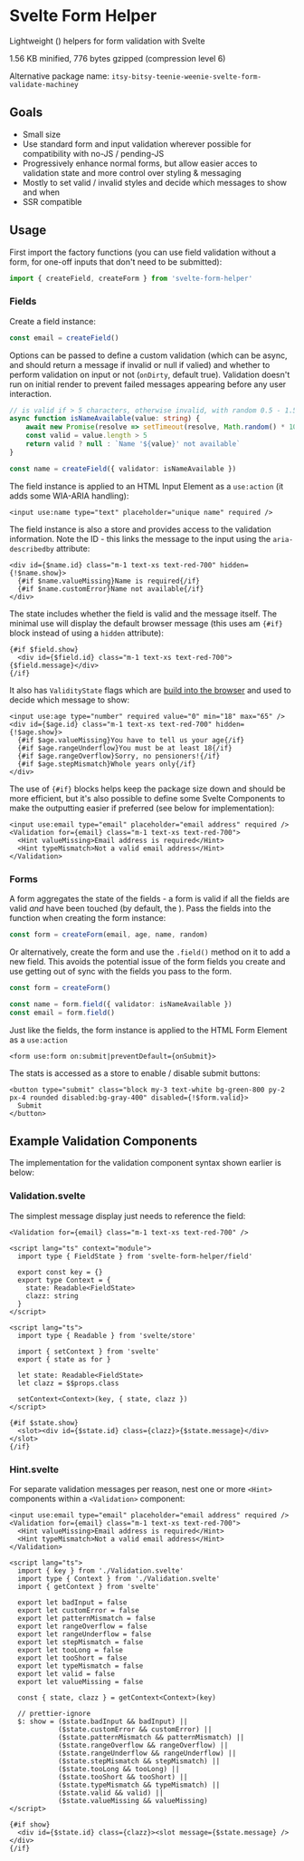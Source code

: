 # Svelte Form Helper

Lightweight () helpers for form validation with Svelte

1.56 KB minified, 776 bytes gzipped (compression level 6)

Alternative package name: `itsy-bitsy-teenie-weenie-svelte-form-validate-machiney`

## Goals

- Small size
- Use standard form and input validation wherever possible for compatibility with no-JS / pending-JS
- Progressively enhance normal forms, but allow easier acces to validation state and more control over styling & messaging
- Mostly to set valid / invalid styles and decide which messages to show and when
- SSR compatible

## Usage

First import the factory functions (you can use field validation without a form, for one-off inputs that don't need to be submitted):

```ts
import { createField, createForm } from 'svelte-form-helper'
```

### Fields

Create a field instance:

```ts
const email = createField()
```

Options can be passed to define a custom validation (which can be async, and should return a message if invalid or null if valied) and whether to perform validation on input or not (`onDirty`, default true). Validation doesn't run on initial render to prevent failed messages appearing before any user interaction.

```ts
// is valid if > 5 characters, otherwise invalid, with random 0.5 - 1.5 second delay
async function isNameAvailable(value: string) {
	await new Promise(resolve => setTimeout(resolve, Math.random() * 1000 + 500))
	const valid = value.length > 5
	return valid ? null : `Name '${value}' not available`
}

const name = createField({ validator: isNameAvailable })
```

The field instance is applied to an HTML Input Element as a `use:action` (it adds some WIA-ARIA handling):

```svelte
<input use:name type="text" placeholder="unique name" required />
```

The field instance is also a store and provides access to the validation information. Note the ID - this links the message to the input using the `aria-describedby` attribute:

```svelte
<div id={$name.id} class="m-1 text-xs text-red-700" hidden={!$name.show}>
  {#if $name.valueMissing}Name is required{/if}
  {#if $name.customError}Name not available{/if}
</div>
```

The state includes whether the field is valid and the message itself. The minimal use will display the default browser message (this uses am `{#if}` block instead of using a `hidden` attribute):

```svelte
{#if $field.show}
  <div id={$field.id} class="m-1 text-xs text-red-700">{$field.message}</div>
{/if}
```

It also has `ValidityState` flags which are [build into the browser](https://developer.mozilla.org/en-US/docs/Web/API/ValidityState) and used to decide which message to show:

```svelte
<input use:age type="number" required value="0" min="18" max="65" />
<div id={$age.id} class="m-1 text-xs text-red-700" hidden={!$age.show}>
  {#if $age.valueMissing}You have to tell us your age{/if}
  {#if $age.rangeUnderflow}You must be at least 18{/if}
  {#if $age.rangeOverflow}Sorry, no pensioners!{/if}
  {#if $age.stepMismatch}Whole years only{/if}
</div>
```

The use of `{#if}` blocks helps keep the package size down and should be more efficient, but it's also possible to define some Svelte Components to make the outputting easier if preferred (see below for implementation):

```svelte
<input use:email type="email" placeholder="email address" required />
<Validation for={email} class="m-1 text-xs text-red-700">
  <Hint valueMissing>Email address is required</Hint>
  <Hint typeMismatch>Not a valid email address</Hint>
</Validation>
```

### Forms

A form aggregates the state of the fields - a form is valid if all the fields are valid _and_ have been touched (by default, the ). Pass the fields into the function when creating the form instance:

```ts
const form = createForm(email, age, name, random)
```

Or alternatively, create the form and use the `.field()` method on it to add a new field. This avoids the potential issue of the form fields you create and use getting out of sync with the fields you pass to the form.

```ts
const form = createForm()

const name = form.field({ validator: isNameAvailable })
const email = form.field()
```

Just like the fields, the form instance is applied to the HTML Form Element as a `use:action`

```svelte
<form use:form on:submit|preventDefault={onSubmit}>
```

The stats is accessed as a store to enable / disable submit buttons:

```svelte
<button type="submit" class="block my-3 text-white bg-green-800 py-2 px-4 rounded disabled:bg-gray-400" disabled={!$form.valid}>
  Submit
</button>
```

## Example Validation Components

The implementation for the validation component syntax shown earlier is below:

### Validation.svelte

The simplest message display just needs to reference the field:

```svelte
<Validation for={email} class="m-1 text-xs text-red-700" />
```

```svelte
<script lang="ts" context="module">
  import type { FieldState } from 'svelte-form-helper/field'

  export const key = {}
  export type Context = {
    state: Readable<FieldState>
    clazz: string
  }
</script>

<script lang="ts">
  import type { Readable } from 'svelte/store'

  import { setContext } from 'svelte'
  export { state as for }

  let state: Readable<FieldState>
  let clazz = $$props.class

  setContext<Context>(key, { state, clazz })
</script>

{#if $state.show}
  <slot><div id={$state.id} class={clazz}>{$state.message}</div></slot>
{/if}
```

### Hint.svelte

For separate validation messages per reason, nest one or more `<Hint>` components within a `<Validation>` component:

```svelte
<input use:email type="email" placeholder="email address" required />
<Validation for={email} class="m-1 text-xs text-red-700">
  <Hint valueMissing>Email address is required</Hint>
  <Hint typeMismatch>Not a valid email address</Hint>
</Validation>
```

```svelte
<script lang="ts">
  import { key } from './Validation.svelte'
  import type { Context } from './Validation.svelte'
  import { getContext } from 'svelte'

  export let badInput = false
  export let customError = false
  export let patternMismatch = false
  export let rangeOverflow = false
  export let rangeUnderflow = false
  export let stepMismatch = false
  export let tooLong = false
  export let tooShort = false
  export let typeMismatch = false
  export let valid = false
  export let valueMissing = false

  const { state, clazz } = getContext<Context>(key)

  // prettier-ignore
  $: show = ($state.badInput && badInput) ||
            ($state.customError && customError) ||
            ($state.patternMismatch && patternMismatch) ||
            ($state.rangeOverflow && rangeOverflow) ||
            ($state.rangeUnderflow && rangeUnderflow) ||
            ($state.stepMismatch && stepMismatch) ||
            ($state.tooLong && tooLong) ||
            ($state.tooShort && tooShort) ||
            ($state.typeMismatch && typeMismatch) ||
            ($state.valid && valid) ||
            ($state.valueMissing && valueMissing)
</script>

{#if show}
  <div id={$state.id} class={clazz}><slot message={$state.message} /></div>
{/if}
```
